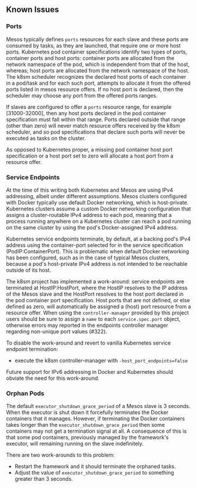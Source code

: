 ## Known Issues

### Ports

Mesos typically defines `ports` resources for each slave and these ports are consumed by tasks, as they are launched, that require one or more host ports.
Kubernetes pod container specifications identify two types of ports, container ports and host ports: 
container ports are allocated from the network namespace of the pod, which is independent from that of the host, whereas;
host ports are allocated from the network namespace of the host.
The k8sm scheduler recognizes the declared host ports of each container in a pod/task and for each such port, attempts to allocate it from the offered ports listed in mesos resource offers.
If no host port is declared, then the scheduler may choose any port from the offered ports ranges.

If slaves are configured to offer a `ports` resource range, for example [31000-32000], then any host ports declared in the pod container specification must fall within that range.
Ports declared outside that range (other than zero) will never match resource offers received by the k8sm scheduler, and so pod specifications that declare such ports will never be executed as tasks on the cluster.

As opposed to Kubernetes proper, a missing pod container host port specification or a host port set to zero will allocate a host port from a resource offer.

### Service Endpoints

At the time of this writing both Kubernetes and Mesos are using IPv4 addressing, albeit under different assumptions.
Mesos clusters configured with Docker typically use default Docker networking, which is host-private.
Kubernetes clusters assume a custom Docker networking configuration that assigns a cluster-routable IPv4 address to each pod, meaning that a process running anywhere on a Kubernetes cluster can reach a pod running on the same cluster by using the pod's Docker-assigned IPv4 address.

Kubernetes service endpoints terminate, by default, at a backing pod's IPv4 address using the container-port selected for in the service specification (PodIP:ContainerPort).
This is problematic when default Docker networking has been configured, such as in the case of typical Mesos clusters, because a pod's host-private IPv4 address is not intended to be reachable outside of its host.

The k8sm project has implemented a work-around: service endpoints are terminated at HostIP:HostPort, where the HostIP resolves to the IP address of the Mesos slave and the HostPort resolves to the host port declared in the pod container port specification.
Host ports that are not defined, or else defined as zero, will automatically be assigned a (host) port resource from a resource offer.
When using the `controller-manager` provided by this project users should be sure to assign a `name` to each `service.spec.port` object, otherwise errors may reported in the endpoints controller manager regarding non-unique port values (#322).

To disable the work-around and revert to vanilla Kubernetes service endpoint termination:

* execute the k8sm controller-manager with `-host_port_endpoints=false`

Future support for IPv6 addressing in Docker and Kubernetes should obviate the need for this work-around.

### Orphan Pods

The default `executor_shutdown_grace_period` of a Mesos slave is 3 seconds.
When the executor is shut down it forcefully terminates the Docker containers that it manages.
However, if terminating the Docker containers takes longer than the `executor_shutdown_grace_period` then some containers may not get a termination signal at all.
A consequence of this is that some pod containers, previously managed by the framework's executor, will remaining running on the slave indefinitely.

There are two work-arounds to this problem:
* Restart the framework and it should terminate the orphaned tasks.
* Adjust the value of `executor_shutdown_grace_period` to something greater than 3 seconds.
